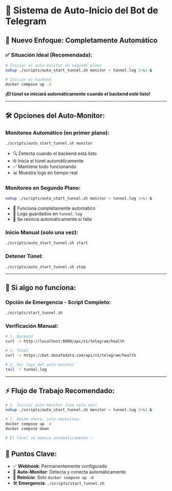 # 🔄 Sistema de Auto-Inicio del Bot de Telegram

## 🎯 **Nuevo Enfoque: Completamente Automático**

### **✅ Situación Ideal (Recomendada):**
```bash
# Iniciar el auto-monitor en segundo plano
nohup ./scripts/auto_start_tunnel.sh monitor > tunnel.log 2>&1 &

# Iniciar el backend
docker compose up -d
```

**¡El túnel se iniciará automáticamente cuando el backend esté listo!**

---

## 🛠️ **Opciones del Auto-Monitor:**

### **Monitoreo Automático (en primer plano):**
```bash
./scripts/auto_start_tunnel.sh monitor
```
- 🔍 Detecta cuando el backend está listo
- 🌐 Inicia el túnel automáticamente
- ✅ Mantiene todo funcionando
- 📊 Muestra logs en tiempo real

### **Monitoreo en Segundo Plano:**
```bash
nohup ./scripts/auto_start_tunnel.sh monitor > tunnel.log 2>&1 &
```
- 🤖 Funciona completamente automático
- 📝 Logs guardados en `tunnel.log`
- 🔄 Se reinicia automáticamente si falla

### **Inicio Manual (solo una vez):**
```bash
./scripts/auto_start_tunnel.sh start
```

### **Detener Túnel:**
```bash
./scripts/auto_start_tunnel.sh stop
```

---

## 🚨 **Si algo no funciona:**

### **Opción de Emergencia - Script Completo:**
```bash
./scripts/start_tunnel.sh
```

### **Verificación Manual:**
```bash
# 1. Backend
curl -s http://localhost:8000/api/v1/telegram/health

# 2. Túnel
curl -s https://bot.dasafodata.com/api/v1/telegram/health

# 3. Ver logs del auto-monitor
tail -f tunnel.log
```

---

## ⚡ **Flujo de Trabajo Recomendado:**

```bash
# 1. Iniciar auto-monitor (una sola vez)
nohup ./scripts/auto_start_tunnel.sh monitor > tunnel.log 2>&1 &

# 2. Desde ahora, solo necesitas:
docker compose up -d
docker compose down

# El túnel se maneja automáticamente ✨
```

## 🔑 **Puntos Clave:**
- ✅ **Webhook**: Permanentemente configurado
- 🤖 **Auto-Monitor**: Detecta y conecta automáticamente  
- 🔄 **Reinicio**: Solo `docker compose up -d`
- 🛠️ **Emergencia**: `./scripts/start_tunnel.sh` 